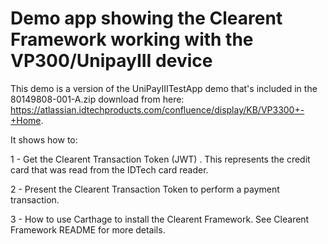 # Demo app showing the Clearent Framework working with the VP300/UnipayIII device

This demo is a version of the UniPayIIITestApp demo that's included in the 80149808-001-A.zip download from here: https://atlassian.idtechproducts.com/confluence/display/KB/VP3300+-+Home.

It shows how to:

1 - Get the Clearent Transaction Token (JWT) . This represents the credit card that was read from the IDTech card reader. 

2 - Present the Clearent Transaction Token to perform a payment transaction.

3 - How to use Carthage to install the Clearent Framework. See Clearent Framework README for more details.




